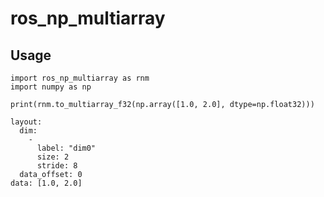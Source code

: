 # ros_np_multiarray

## Usage

```
import ros_np_multiarray as rnm
import numpy as np

print(rnm.to_multiarray_f32(np.array([1.0, 2.0], dtype=np.float32)))
```

```
layout: 
  dim: 
    - 
      label: "dim0"
      size: 2
      stride: 8
  data_offset: 0
data: [1.0, 2.0]
```